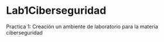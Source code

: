# Lab1Ciberseguridad
Practica 1: Creación un ambiente de laboratorio para la materia ciberseguridad
